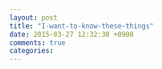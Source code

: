 ```yaml
---
layout: post
title: "I-want-to-know-these-things"
date: 2015-03-27 12:32:30 +0900
comments: true
categories: 
---
```

